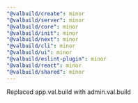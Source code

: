 ```yaml
---
"@valbuild/create": minor
"@valbuild/server": minor
"@valbuild/core": minor
"@valbuild/init": minor
"@valbuild/next": minor
"@valbuild/cli": minor
"@valbuild/ui": minor
"@valbuild/eslint-plugin": minor
"@valbuild/react": minor
"@valbuild/shared": minor
---
```


Replaced app.val.build with admin.val.build
